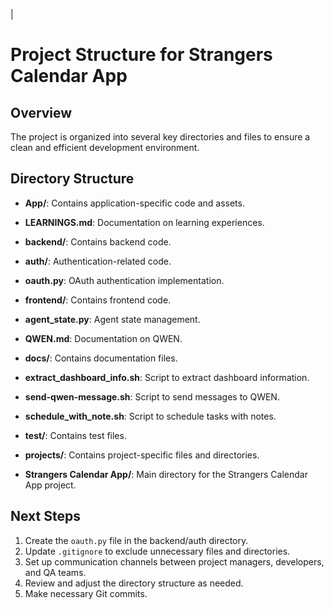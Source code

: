 |
# Project Structure for Strangers Calendar App

## Overview
The project is organized into several key directories and files to ensure a clean and efficient development environment.

## Directory Structure

- **App/**: Contains application-specific code and assets.
- **LEARNINGS.md**: Documentation on learning experiences.

- **backend/**: Contains backend code.
- **auth/**: Authentication-related code.
- **oauth.py**: OAuth authentication implementation.

- **frontend/**: Contains frontend code.
- **agent_state.py**: Agent state management.
- **QWEN.md**: Documentation on QWEN.

- **docs/**: Contains documentation files.
- **extract_dashboard_info.sh**: Script to extract dashboard information.
- **send-qwen-message.sh**: Script to send messages to QWEN.
- **schedule_with_note.sh**: Script to schedule tasks with notes.

- **test/**: Contains test files.

- **projects/**: Contains project-specific files and directories.
- **Strangers Calendar App/**: Main directory for the Strangers Calendar App project.

## Next Steps
1. Create the `oauth.py` file in the backend/auth directory.
2. Update `.gitignore` to exclude unnecessary files and directories.
3. Set up communication channels between project managers, developers, and QA teams.
4. Review and adjust the directory structure as needed.
5. Make necessary Git commits.